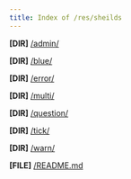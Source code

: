 ```yaml
---
title: Index of /res/sheilds
---
```

**[DIR]** [/admin/](https://gloriousglider8.github.io/res/sheilds/admin "Change Directory")

**[DIR]** [/blue/](https://gloriousglider8.github.io/sheilds/blue "Change Directory")

**[DIR]** [/error/](https://gloriousglider8.github.io/sheilds/error "Change Directory")

**[DIR]** [/multi/](https://gloriousglider8.github.io/sheilds/multi "Change Directory")

**[DIR]** [/question/](https://gloriousglider8.github.io/sheilds/question "Change Directory")

**[DIR]** [/tick/](https://gloriousglider8.github.io/sheilds/tick "Change Directory")

**[DIR]** [/warn/](https://gloriousglider8.github.io/sheilds/warn "Change Directory")

**[FILE]** [/README.md](https://gloriousglider8.github.io/res/sheilds/README.md "View File")
